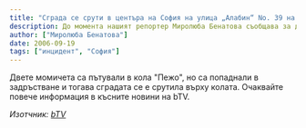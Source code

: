 ```yaml
---
title: "Сграда се срути в центъра на София на улица „Алабин“ No. 39 на ъгъла с улица „Александър Батенберг“"
description: До момента нашият репортер Миролюба Бенатова съобщава за две жертви, но вероятно има и още пострадали.
author: ["Миролюба Бенатова"]
date: 2006-09-19
tags: ["инцидент", "София"]
---
```


Двете момичета са пътували в кола "Пежо", но са попаднали в задръстване и тогава сградата се е срутила върху колата. Очаквайте повече информация в късните новини на bTV.

*Изотчник: [bTV](https://btvnovinite.bg/52305-Sgrada_se_sruti_v_tsentara_na_Sofia_na_ulitsa_&amp;quot;Alabin&amp;quot;_No_39_na_agala_s_ulitsa_&amp;quot;Aleksandar_Batenberg&amp;quot;.html)*
